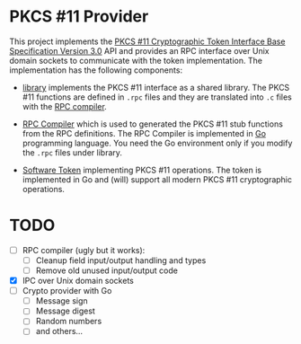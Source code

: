 # PKCS #11 Provider

This project implements the [PKCS #11 Cryptographic Token Interface
Base Specification Version
3.0](https://docs.oasis-open.org/pkcs11/pkcs11-base/v3.0/pkcs11-base-v3.0.html)
API and provides an RPC interface over Unix domain sockets to
communicate with the token implementation. The implementation has the
following components:

 - [library](library/) implements the PKCS #11 interface as a shared
   library. The PKCS #11 functions are defined in `.rpc` files and
   they are translated into `.c` files with the [RPC
   compiler](cmd/rpcc/).

 - [RPC Compiler](cmd/rpcc/) which is used to generated the PKCS #11
   stub functions from the RPC definitions. The RPC Compiler is
   implemented in [Go](https://golang.org/) programming language. You
   need the Go environment only if you modify the `.rpc` files under
   library.

 - [Software Token](cmd/token/) implementing PKCS #11 operations. The
   token is implemented in Go and (will) support all modern PKCS #11
   cryptographic operations.

# TODO

 - [ ] RPC compiler (ugly but it works):
   - [ ] Cleanup field input/output handling and types
   - [ ] Remove old unused input/output code
 - [X] IPC over Unix domain sockets
 - [ ] Crypto provider with Go
   - [ ] Message sign
   - [ ] Message digest
   - [ ] Random numbers
   - [ ] and others...

